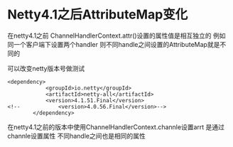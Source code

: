 # Netty4.1之后AttributeMap变化
在netty4.1之前 ChannelHandlerContext.attr()设置的属性值是相互独立的
例如 同一个客户端下设置两个handler 则不同handle之间设置的AttributeMap就是不同的

可以改变netty版本号做测试
```
<dependency>
            <groupId>io.netty</groupId>
            <artifactId>netty-all</artifactId>
            <version>4.1.51.Final</version>
<!--            <version>4.0.56.Final</version>-->
        </dependency>
```
在netty4.1之前的版本中使用ChannelHandlerContext.channle设置arrt 是通过channle设置属性 不同handle之间也是相同的属性